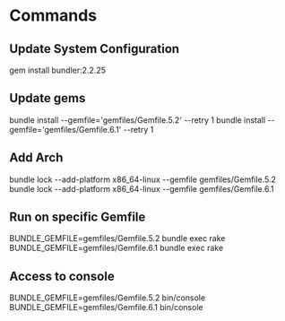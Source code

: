 # Commands

## Update System Configuration

gem install bundler:2.2.25

## Update gems

bundle install --gemfile='gemfiles/Gemfile.5.2' --retry 1
bundle install --gemfile='gemfiles/Gemfile.6.1' --retry 1

## Add Arch

bundle lock --add-platform x86_64-linux --gemfile gemfiles/Gemfile.5.2
bundle lock --add-platform x86_64-linux --gemfile gemfiles/Gemfile.6.1

## Run on specific Gemfile

BUNDLE_GEMFILE=gemfiles/Gemfile.5.2 bundle exec rake
BUNDLE_GEMFILE=gemfiles/Gemfile.6.1 bundle exec rake

## Access to console

 BUNDLE_GEMFILE=gemfiles/Gemfile.5.2 bin/console
 BUNDLE_GEMFILE=gemfiles/Gemfile.6.1 bin/console
